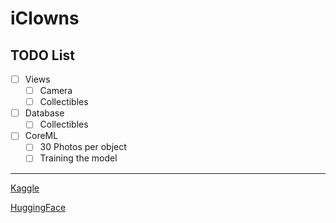 # iClowns
## TODO List
- [ ] Views
  - [ ] Camera
  - [ ] Collectibles
- [ ] Database
  - [ ] Collectibles  
- [ ] CoreML
  - [ ] 30 Photos per object
  - [ ] Training the model

---

[Kaggle](https://www.kaggle.com)


[HuggingFace](https://huggingface.co)
